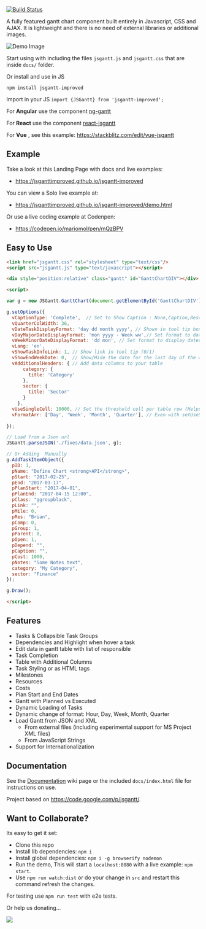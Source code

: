 [![Build Status](https://travis-ci.com/jsGanttImproved/jsgantt-improved.svg?branch=master)](https://travis-ci.com/jsGanttImproved/jsgantt-improved)


A fully featured gantt chart component built entirely in Javascript, CSS and AJAX. It is lightweight and there is no need of external libraries or additional images. 


![Demo Image](/docs/demo.gif)


Start using with including the files `jsgantt.js` and `jsgantt.css` that are inside `docs/` folder.

Or install and use in JS 

`npm install jsgantt-improved`

Import in your JS `import {JSGantt} from 'jsgantt-improved';`

For **Angular** use the component [ng-gantt](https://github.com/jsGanttImproved/ng-gantt) 

For **React** use the component [react-jsgantt](https://github.com/jsGanttImproved/react-jsgantt) 


For **Vue** , see this example: https://stackblitz.com/edit/vue-jsgantt



## Example

Take a look at this Landing Page with docs and live examples:

* https://jsganttimproved.github.io/jsgantt-improved

You can view a Solo live example at:

* https://jsganttimproved.github.io/jsgantt-improved/demo.html

Or use a live coding example at Codenpen:

* https://codepen.io/mariomol/pen/mQzBPV


## Easy to Use

```html
<link href="jsgantt.css" rel="stylesheet" type="text/css"/>
<script src="jsgantt.js" type="text/javascript"></script>

<div style="position:relative" class="gantt" id="GanttChartDIV"></div>

<script>

var g = new JSGantt.GanttChart(document.getElementById('GanttChartDIV'), 'day');

g.setOptions({
  vCaptionType: 'Complete',  // Set to Show Caption : None,Caption,Resource,Duration,Complete,     
  vQuarterColWidth: 36,
  vDateTaskDisplayFormat: 'day dd month yyyy', // Shown in tool tip box
  vDayMajorDateDisplayFormat: 'mon yyyy - Week ww',// Set format to dates in the "Major" header of the "Day" view
  vWeekMinorDateDisplayFormat: 'dd mon', // Set format to display dates in the "Minor" header of the "Week" view
  vLang: 'en',
  vShowTaskInfoLink: 1, // Show link in tool tip (0/1)
  vShowEndWeekDate: 0,  // Show/Hide the date for the last day of the week in header for daily
  vAdditionalHeaders: { // Add data columns to your table
      category: {
        title: 'Category'
      },
      sector: {
        title: 'Sector'
      }
    },
  vUseSingleCell: 10000, // Set the threshold cell per table row (Helps performance for large data.
  vFormatArr: ['Day', 'Week', 'Month', 'Quarter'], // Even with setUseSingleCell using Hour format on such a large chart can cause issues in some browsers,
  
});

// Load from a Json url
JSGantt.parseJSON('./fixes/data.json', g);

// Or Adding  Manually
g.AddTaskItemObject({
  pID: 1,
  pName: "Define Chart <strong>API</strong>",
  pStart: "2017-02-25",
  pEnd: "2017-03-17",
  pPlanStart: "2017-04-01",
  pPlanEnd: "2017-04-15 12:00",
  pClass: "ggroupblack",
  pLink: "",
  pMile: 0,
  pRes: "Brian",
  pComp: 0,
  pGroup: 1,
  pParent: 0,
  pOpen: 1,
  pDepend: "",
  pCaption: "",
  pCost: 1000,
  pNotes: "Some Notes text",
  category: "My Category",
  sector: "Finance"
});

g.Draw();

</script>
```

## Features

  * Tasks & Collapsible Task Groups
  * Dependencies and Highlight when hover a task
  * Edit data in gantt table with list of responsible
  * Task Completion
  * Table with Additional Columns
  * Task Styling or as HTML tags
  * Milestones
  * Resources
  * Costs
  * Plan Start and End Dates
  * Gantt with Planned vs Executed
  * Dynamic Loading of Tasks
  * Dynamic change of format: Hour, Day, Week, Month, Quarter
  * Load Gantt from JSON and XML
    * From external files (including experimental support for MS Project XML files)
    * From JavaScript Strings
  * Support for Internationalization 

## Documentation

See the [Documentation](./Documentation.md) wiki page or the included ``docs/index.html`` file for instructions on use.

Project based on https://code.google.com/p/jsgantt/.


## Want to Collaborate?

Its easy to get it set:

* Clone this repo
* Install lib dependencies: `npm i` 
* Install global dependencies: `npm i -g browserify nodemon` 
* Run the demo, This will start a `localhost:8080` with a live  example:  `npm start`. 
* Use `npm run watch:dist` or do your change in `src` and restart this command refresh the changes.

For testing use `npm run test` with e2e tests.

Or help us donating...

[![](https://www.paypalobjects.com/en_US/i/btn/btn_donateCC_LG.gif)](https://www.paypal.com/cgi-bin/webscr?cmd=_s-xclick&hosted_button_id=S7B43P63C5QEN)


